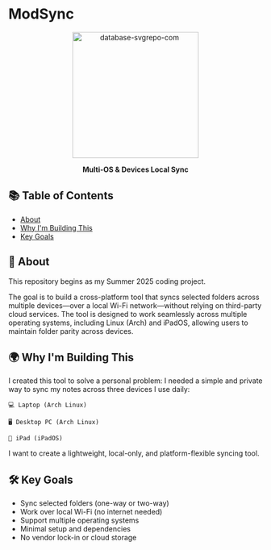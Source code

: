 # ModSync
<p align="center">
<img width="250" height="250" alt="database-svgrepo-com" src="https://github.com/user-attachments/assets/81648352-db97-4ad0-9a57-730c90862577" />
</p>
<p align="center", style="bold">    
    <b>Multi-OS & Devices Local Sync</b>
</p>



## 📚 Table of Contents
- [About](#about)
- [Why I'm Building This](#why-im-building-this)
- [Key Goals](#key-goals)

## 🧠 About
This repository begins as my Summer 2025 coding project.

The goal is to build a cross-platform tool that syncs selected folders across multiple devices—over a local Wi-Fi network—without relying on third-party cloud services.
The tool is designed to work seamlessly across multiple operating systems, including Linux (Arch) and iPadOS, allowing users to maintain folder parity across devices.

## 🌍 Why I'm Building This
I created this tool to solve a personal problem:
I needed a simple and private way to sync my notes across three devices I use daily:

    💻 Laptop (Arch Linux)

    🖥️ Desktop PC (Arch Linux)

    📱 iPad (iPadOS)
I want to create a lightweight, local-only, and platform-flexible syncing tool.

## 🛠️ Key Goals
- Sync selected folders (one-way or two-way)
- Work over local Wi-Fi (no internet needed)
- Support multiple operating systems
- Minimal setup and dependencies
- No vendor lock-in or cloud storage
